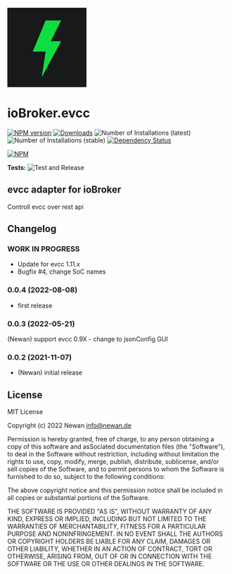![Logo](admin/evcc.png)
# ioBroker.evcc

[![NPM version](https://img.shields.io/npm/v/iobroker.evcc.svg)](https://www.npmjs.com/package/iobroker.evcc)
[![Downloads](https://img.shields.io/npm/dm/iobroker.evcc.svg)](https://www.npmjs.com/package/iobroker.evcc)
![Number of Installations (latest)](https://iobroker.live/badges/evcc-installed.svg)
![Number of Installations (stable)](https://iobroker.live/badges/evcc-stable.svg)
[![Dependency Status](https://img.shields.io/david/Newan/iobroker.evcc.svg)](https://david-dm.org/Newan/iobroker.evcc)

[![NPM](https://nodei.co/npm/iobroker.evcc.png?downloads=true)](https://nodei.co/npm/iobroker.evcc/)

**Tests:** ![Test and Release](https://github.com/Newan/ioBroker.evcc/workflows/Test%20and%20Release/badge.svg)

## evcc adapter for ioBroker

Controll evcc over rest api

## Changelog
<!--
    Placeholder for the next version (at the beginning of the line):
    ### **WORK IN PROGRESS**
-->
### **WORK IN PROGRESS**
* Update for evcc 1.11.x
* Bugfix #4, change SoC names

### 0.0.4 (2022-08-08)
* first release

### 0.0.3 (2022-05-21)
(Newan) support evcc 0.9X - change to jsonConfig GUI

### 0.0.2 (2021-11-07)
* (Newan) initial release

## License
MIT License

Copyright (c) 2022 Newan <info@newan.de>

Permission is hereby granted, free of charge, to any person obtaining a copy
of this software and asSociated documentation files (the "Software"), to deal
in the Software without restriction, including without limitation the rights
to use, copy, modify, merge, publish, distribute, sublicense, and/or sell
copies of the Software, and to permit persons to whom the Software is
furnished to do so, subject to the following conditions:

The above copyright notice and this permission notice shall be included in all
copies or substantial portions of the Software.

THE SOFTWARE IS PROVIDED "AS IS", WITHOUT WARRANTY OF ANY KIND, EXPRESS OR
IMPLIED, INCLUDING BUT NOT LIMITED TO THE WARRANTIES OF MERCHANTABILITY,
FITNESS FOR A PARTICULAR PURPOSE AND NONINFRINGEMENT. IN NO EVENT SHALL THE
AUTHORS OR COPYRIGHT HOLDERS BE LIABLE FOR ANY CLAIM, DAMAGES OR OTHER
LIABILITY, WHETHER IN AN ACTION OF CONTRACT, TORT OR OTHERWISE, ARISING FROM,
OUT OF OR IN CONNECTION WITH THE SOFTWARE OR THE USE OR OTHER DEALINGS IN THE
SOFTWARE.